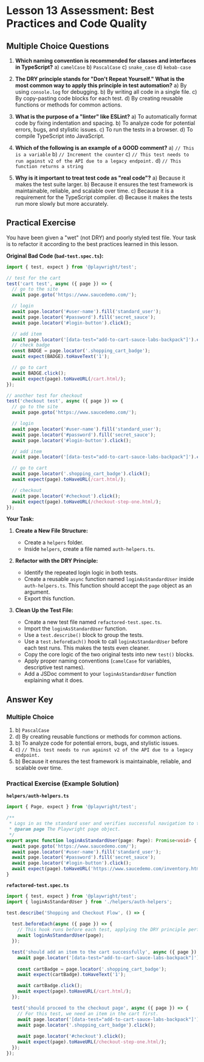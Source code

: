 # Lesson 13 Assessment: Best Practices and Code Quality

## Multiple Choice Questions

1.  **Which naming convention is recommended for classes and interfaces in TypeScript?**
    a)  `camelCase`
    b)  `PascalCase`
    c)  `snake_case`
    d)  `kebab-case`

2.  **The DRY principle stands for "Don't Repeat Yourself." What is the most common way to apply this principle in test automation?**
    a)  By using `console.log` for debugging.
    b)  By writing all code in a single file.
    c)  By copy-pasting code blocks for each test.
    d)  By creating reusable functions or methods for common actions.

3.  **What is the purpose of a "linter" like ESLint?**
    a)  To automatically format code by fixing indentation and spacing.
    b)  To analyze code for potential errors, bugs, and stylistic issues.
    c)  To run the tests in a browser.
    d)  To compile TypeScript into JavaScript.

4.  **Which of the following is an example of a GOOD comment?**
    a)  `// This is a variable`
    b)  `// Increment the counter`
    c)  `// This test needs to run against v2 of the API due to a legacy endpoint.`
    d)  `// This function returns a string`

5.  **Why is it important to treat test code as "real code"?**
    a)  Because it makes the test suite larger.
    b)  Because it ensures the test framework is maintainable, reliable, and scalable over time.
    c)  Because it is a requirement for the TypeScript compiler.
    d)  Because it makes the tests run more slowly but more accurately.

## Practical Exercise

You have been given a "wet" (not DRY) and poorly styled test file. Your task is to refactor it according to the best practices learned in this lesson.

**Original Bad Code (`bad-test.spec.ts`):**
```typescript
import { test, expect } from '@playwright/test';

// test for the cart
test('cart test', async ({ page }) => {
  // go to the site
  await page.goto('https://www.saucedemo.com/');

  // login
  await page.locator('#user-name').fill('standard_user');
  await page.locator('#password').fill('secret_sauce');
  await page.locator('#login-button').click();

  // add item
  await page.locator('[data-test="add-to-cart-sauce-labs-backpack"]').click();
  // check badge
  const BADGE = page.locator('.shopping_cart_badge');
  await expect(BADGE).toHaveText('1');

  // go to cart
  await BADGE.click();
  await expect(page).toHaveURL(/cart.html/);
});

// another test for checkout
test('checkout test', async ({ page }) => {
  // go to the site
  await page.goto('https://www.saucedemo.com/');

  // login
  await page.locator('#user-name').fill('standard_user');
  await page.locator('#password').fill('secret_sauce');
  await page.locator('#login-button').click();

  // add item
  await page.locator('[data-test="add-to-cart-sauce-labs-backpack"]').click();

  // go to cart
  await page.locator('.shopping_cart_badge').click();
  await expect(page).toHaveURL(/cart.html/);

  // checkout
  await page.locator('#checkout').click();
  await expect(page).toHaveURL(/checkout-step-one.html/);
});
```

**Your Task:**

1.  **Create a New File Structure:**
    -   Create a `helpers` folder.
    -   Inside `helpers`, create a file named `auth-helpers.ts`.

2.  **Refactor with the DRY Principle:**
    -   Identify the repeated login logic in both tests.
    -   Create a reusable `async` function named `loginAsStandardUser` inside `auth-helpers.ts`. This function should accept the `page` object as an argument.
    -   Export this function.

3.  **Clean Up the Test File:**
    -   Create a new test file named `refactored-test.spec.ts`.
    -   Import the `loginAsStandardUser` function.
    -   Use a `test.describe()` block to group the tests.
    -   Use a `test.beforeEach()` hook to call `loginAsStandardUser` before each test runs. This makes the tests even cleaner.
    -   Copy the core logic of the two original tests into new `test()` blocks.
    -   Apply proper naming conventions (`camelCase` for variables, descriptive test names).
    -   Add a JSDoc comment to your `loginAsStandardUser` function explaining what it does.

## Answer Key

### Multiple Choice
1.  b) `PascalCase`
2.  d) By creating reusable functions or methods for common actions.
3.  b) To analyze code for potential errors, bugs, and stylistic issues.
4.  c) `// This test needs to run against v2 of the API due to a legacy endpoint.`
5.  b) Because it ensures the test framework is maintainable, reliable, and scalable over time.

### Practical Exercise (Example Solution)

**`helpers/auth-helpers.ts`**
```typescript
import { Page, expect } from '@playwright/test';

/**
 * Logs in as the standard user and verifies successful navigation to the inventory page.
 * @param page The Playwright page object.
 */
export async function loginAsStandardUser(page: Page): Promise<void> {
  await page.goto('https://www.saucedemo.com/');
  await page.locator('#user-name').fill('standard_user');
  await page.locator('#password').fill('secret_sauce');
  await page.locator('#login-button').click();
  await expect(page).toHaveURL('https://www.saucedemo.com/inventory.html');
}
```

**`refactored-test.spec.ts`**
```typescript
import { test, expect } from '@playwright/test';
import { loginAsStandardUser } from './helpers/auth-helpers';

test.describe('Shopping and Checkout Flow', () => {
  
  test.beforeEach(async ({ page }) => {
    // This hook runs before each test, applying the DRY principle perfectly.
    await loginAsStandardUser(page);
  });

  test('should add an item to the cart successfully', async ({ page }) => {
    await page.locator('[data-test="add-to-cart-sauce-labs-backpack"]').click();
    
    const cartBadge = page.locator('.shopping_cart_badge');
    await expect(cartBadge).toHaveText('1');

    await cartBadge.click();
    await expect(page).toHaveURL(/cart.html/);
  });

  test('should proceed to the checkout page', async ({ page }) => {
    // For this test, we need an item in the cart first.
    await page.locator('[data-test="add-to-cart-sauce-labs-backpack"]').click();
    await page.locator('.shopping_cart_badge').click();
    
    await page.locator('#checkout').click();
    await expect(page).toHaveURL(/checkout-step-one.html/);
  });
});